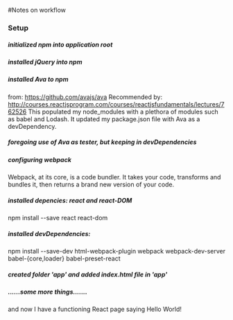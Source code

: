 #Notes on workflow



### Setup


##### initialized npm into application root

##### installed jQuery into npm

##### installed Ava to npm
from: https://github.com/avajs/ava
Recommended by: http://courses.reactjsprogram.com/courses/reactjsfundamentals/lectures/762526
This populated my node_modules with a plethora of modules such as babel and Lodash.
It updated my package.json file with Ava as a devDependency.

##### foregoing use of Ava as tester, but keeping in devDependencies

##### configuring webpack
Webpack, at its core, is a code bundler. It takes your code, transforms and bundles it, then returns a brand new version of your code.

##### installed depencies: react and react-DOM
npm install --save react react-dom

##### installed devDependencies:
npm install --save-dev html-webpack-plugin webpack webpack-dev-server babel-{core,loader} babel-preset-react

##### created folder 'app' and added index.html file in 'app'

##### ......some more things.......
and now I have a functioning React page saying Hello World!

#####

#####

#####

#####

#####

#####
